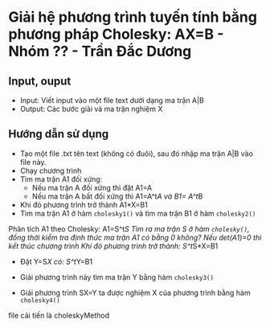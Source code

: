# Giải hệ phương trình tuyến tính bằng phương pháp Cholesky: AX=B - Nhóm ?? - Trần Đắc Dương

## Input, ouput
* Input: Viết input vào một file text dưới dạng ma trận A|B
* Output: Các bước giải và ma trận nghiệm X

## Hướng dẫn sử dụng
* Tạo một file .txt tên text (không có đuôi), sau đó nhập ma trận A|B vào file này.
* Chạy chương trình
* Tìm ma trận A1 đối xứng: 
    * Nếu ma trận A đối xứng thì đặt A1=A
    * Nếu ma trận A bất đối xứng thì A1=A^t*A và B1= A^t*B
* Khi đó phương trình trở thành A1*X=B1
* Tìm ma trận A1 ở hàm `cholesky1()` và tìm ma trận B1 ở hàm `cholesky2()`

Phân tích A1 theo Cholesky: A1=S^t*S
Tìm ra ma trận S ở hàm `cholesky()`, đồng thời kiểm tra định thức ma trận A1 có bằng 0 không? Nếu det(A1)=0 thì kết thúc chương trình
Khi đó phương trình trở thành: S^t*S*X=B1

* Đặt Y=S*X có:  S^t*Y=B1
* Giải phương trình này tìm ma trận Y bằng hàm `cholesky3()`

* Giải phương trình SX=Y ta được nghiệm X của phương trình bằng hàm `cholesky4()`



file cải tiến là choleskyMethod
